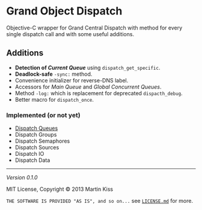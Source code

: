 # Grand Object Dispatch

Objective-C wrapper for Grand Central Dispatch with method for every single dispatch call and with some useful additions.

## Additions

  - **Detection of _Current Queue_** using `dispatch_get_specific`.
  - **Deadlock-safe** `-sync:` method.
  - Convenience initializer for reverse-DNS label.
  - Accessors for _Main Queue_ and _Global Concurrent Queues_.
  - Method `-log:` which is replacement for deprecated `dispacth_debug`.
  - Better macro for `dispatch_once`.

### Implemented (or not yet)

  - [Dispatch Queues][1]
  - Dispatch Groups
  - Dispatch Semaphores
  - Dispatch Sources
  - Dispatch IO
  - Dispatch Data


---
_Version 0.1.0_

MIT License, Copyright © 2013 Martin Kiss

`THE SOFTWARE IS PROVIDED "AS IS", and so on...` see [`LICENSE.md`][7] for more.

[1]: Sources/GODQueue.h
[7]: LICENSE.md